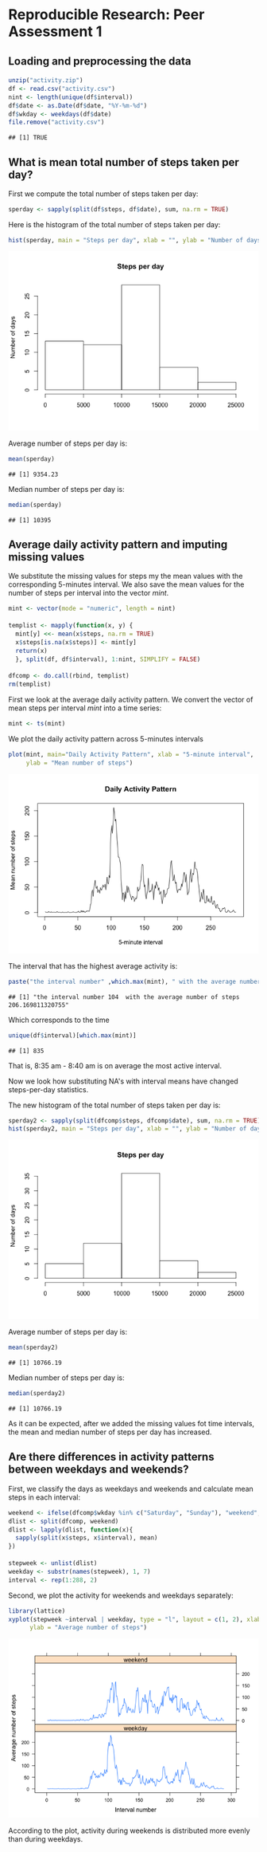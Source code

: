 # Reproducible Research: Peer Assessment 1


## Loading and preprocessing the data

```r
unzip("activity.zip")
df <- read.csv("activity.csv")
nint <- length(unique(df$interval))
df$date <- as.Date(df$date, "%Y-%m-%d")
df$wkday <- weekdays(df$date)
file.remove("activity.csv")
```

```
## [1] TRUE
```

## What is mean total number of steps taken per day?
First we compute the total number of steps taken per day:


```r
sperday <- sapply(split(df$steps, df$date), sum, na.rm = TRUE)
```

Here is the histogram of the total number of steps taken per day:

```r
hist(sperday, main = "Steps per day", xlab = "", ylab = "Number of days")
```

![](PA1_template_files/figure-html/histmday-1.png) 

Average number of steps per day is:


```r
mean(sperday)
```

```
## [1] 9354.23
```

Median number of steps per day is:


```r
median(sperday)
```

```
## [1] 10395
```

## Average daily activity pattern and imputing missing values

We substitute the missing values for steps my the mean values with the corresponding 5-minutes interval. We also save the mean values for the number of steps per interval into the vector *mint*.


```r
mint <- vector(mode = "numeric", length = nint)

templist <- mapply(function(x, y) {
  mint[y] <<- mean(x$steps, na.rm = TRUE)
  x$steps[is.na(x$steps)] <- mint[y]
  return(x)
  }, split(df, df$interval), 1:nint, SIMPLIFY = FALSE)

dfcomp <- do.call(rbind, templist)
rm(templist)
```

First we look at the average daily activity pattern. We convert the vector of mean steps per interval *mint* into a time series:

```r
mint <- ts(mint)
```

We plot the daily activity pattern across 5-minutes intervals


```r
plot(mint, main="Daily Activity Pattern", xlab = "5-minute interval",
     ylab = "Mean number of steps")
```

![](PA1_template_files/figure-html/mintplot-1.png) 

The interval that has the highest average activity is:

```r
paste("the interval number" ,which.max(mint), " with the average number of steps ", max(mint))
```

```
## [1] "the interval number 104  with the average number of steps  206.169811320755"
```

Which corresponds to the time

```r
unique(df$interval)[which.max(mint)]
```

```
## [1] 835
```
That is, 8:35 am - 8:40 am is on average the most active interval.


Now we look how substituting NA's with interval means have changed steps-per-day statistics.

The new histogram of the total number of steps taken per day is:

```r
sperday2 <- sapply(split(dfcomp$steps, dfcomp$date), sum, na.rm = TRUE)
hist(sperday2, main = "Steps per day", xlab = "", ylab = "Number of days")
```

![](PA1_template_files/figure-html/histmday2-1.png) 


Average number of steps per day is:


```r
mean(sperday2)
```

```
## [1] 10766.19
```

Median number of steps per day is:


```r
median(sperday2)
```

```
## [1] 10766.19
```

As it can be expected, after we added the missing values fot time intervals, the mean and median number of steps per day has increased.

## Are there differences in activity patterns between weekdays and weekends?

First, we classify the days as weekdays and weekends and calculate mean steps in each interval:


```r
weekend <- ifelse(dfcomp$wkday %in% c("Saturday", "Sunday"), "weekend", "weekday")
dlist <- split(dfcomp, weekend)
dlist <- lapply(dlist, function(x){
  sapply(split(x$steps, x$interval), mean)
})

stepweek <- unlist(dlist)
weekday <- substr(names(stepweek), 1, 7)
interval <- rep(1:288, 2)
```

Second, we plot the activity for weekends and weekdays separately:


```r
library(lattice)
xyplot(stepweek ~interval | weekday, type = "l", layout = c(1, 2), xlab = "Interval number",
      ylab = "Average number of steps")
```

![](PA1_template_files/figure-html/weekplot-1.png) 

According to the plot, activity during weekends is distributed more evenly than during weekdays.
